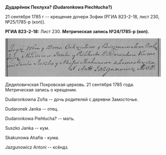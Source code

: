 **Дударёнок Пехлуха? (Dudaronkowa Piechłucha?)**

21 сентября 1785 г -- крещение дочери Зофии (РГИА 823-2-18, лист 230,
№25/1785-р (коп)).

**РГИА 823-2-18:** Лист 230. **Метрическая запись №24/1785-р (коп).**

![](./media/27921f996523c5f281d07b6008a0630bd28a82e7.png)

Дедиловичская Покровская церковь. 21 сентября 1785 года. Метрическая
запись о крещении.

Dudaronkowna Zofia -- дочь родителей с деревни Замосточье.

Dudaronek Janka -- отец.

Dudaronkowa Piehłucha? -- мать.

Suszko Janka -- кум.

Skakunowa Ahafia - кума.

Jazgunowicz Antoni -- ксёндз.
